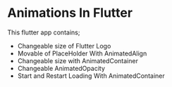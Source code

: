 # Animations In Flutter

This flutter app contains;

- Changeable size of Flutter Logo
- Movable of PlaceHolder With AnimatedAlign
- Changeable size with AnimatedContainer
- Changeable AnimatedOpacity
- Start and Restart Loading With AnimatedContainer
